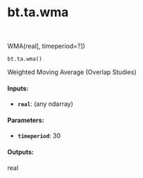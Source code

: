 <div itemscope itemtype="http://developers.google.com/ReferenceObject">
<meta itemprop="name" content="bt.ta.wma" />
<meta itemprop="path" content="Stable" />
</div>

# bt.ta.wma

<!-- Insert buttons and diff -->

<table class="tfo-notebook-buttons tfo-api nocontent" align="left">

</table>



WMA(real[, timeperiod=?])

<pre class="devsite-click-to-copy prettyprint lang-py tfo-signature-link">
<code>bt.ta.wma()
</code></pre>



<!-- Placeholder for "Used in" -->

Weighted Moving Average (Overlap Studies)

#### Inputs:


* <b>`real`</b>: (any ndarray)


#### Parameters:


* <b>`timeperiod`</b>: 30


#### Outputs:

real
